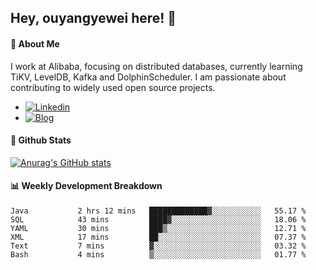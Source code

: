 ## Hey, ouyangyewei here! :wave:

#### :rocket: About Me
I work at Alibaba, focusing on distributed databases, currently learning TiKV, LevelDB, Kafka and DolphinScheduler. I am passionate about contributing to widely used open source projects.

- [![Linkedin](https://img.shields.io/badge/LinkedIn-ouyangyewei-blue)](https://www.linkedin.com/in/ouyangyewei/)
- [![Blog](https://img.shields.io/badge/Blog-yeweiouyang-orange)](https://blog.csdn.net/yeweiouyang)

#### :star2: Github Stats
[![Anurag's GitHub stats](https://github-readme-stats.vercel.app/api?username=ouyangyewei&show_icons=true&cache_seconds=3600&theme=tokyonight)](https://github.com/anuraghazra/github-readme-stats)

#### :bar_chart: Weekly Development Breakdown
<!--START_SECTION:waka-->

```text
Java           2 hrs 12 mins   █████████████▓░░░░░░░░░░░   55.17 %
SQL            43 mins         ████▓░░░░░░░░░░░░░░░░░░░░   18.06 %
YAML           30 mins         ███▒░░░░░░░░░░░░░░░░░░░░░   12.71 %
XML            17 mins         ██░░░░░░░░░░░░░░░░░░░░░░░   07.37 %
Text           7 mins          ▓░░░░░░░░░░░░░░░░░░░░░░░░   03.32 %
Bash           4 mins          ▒░░░░░░░░░░░░░░░░░░░░░░░░   01.77 %
```

<!--END_SECTION:waka-->

